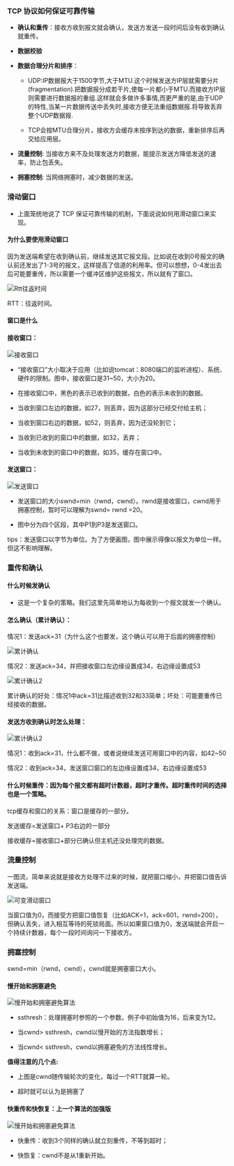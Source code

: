 ### TCP 协议如何保证可靠传输

- **确认和重传**：接收方收到报文就会确认，发送方发送一段时间后没有收到确认就重传。

- **数据校验**

- **数据合理分片和排序**：

  - UDP:IP数据报大于1500字节,大于MTU.这个时候发送方IP层就需要分片(fragmentation).把数据报分成若干片,使每一片都小于MTU.而接收方IP层则需要进行数据报的重组.这样就会多做许多事情,而更严重的是,由于UDP的特性,当某一片数据传送中丢失时,接收方便无法重组数据报.将导致丢弃整个UDP数据报.

  - TCP会按MTU合理分片，接收方会缓存未按序到达的数据，重新排序后再交给应用层。

- **流量控制**: 当接收方来不及处理发送方的数据，能提示发送方降低发送的速率，防止包丢失。
- **拥塞控制**: 当网络拥塞时，减少数据的发送。

### 滑动窗口

- 上面笼统地说了 TCP 保证可靠传输的机制，下面说说如何用滑动窗口来实现。

#### 为什么要使用滑动窗口

因为发送端希望在收到确认前，继续发送其它报文段。比如说在收到0号报文的确认前还发出了1-3号的报文，这样提高了信道的利用率。但可以想想，0-4发出去后可能要重传，所以需要一个缓冲区维护这些报文，所以就有了窗口。

![Rtt往返时间](../images/Rtt往返时间.png)

RTT：往返时间。

#### 窗口是什么

#### 接收窗口：

![接收窗口](../images/接收窗口.png)
 　　

- “接收窗口”大小取决于应用（比如说tomcat：8080端口的监听进程）、系统、硬件的限制。图中，接收窗口是31~50，大小为20。

- 在接收窗口中，黑色的表示已收到的数据，白色的表示未收到的数据。

- 当收到窗口左边的数据，如27，则丢弃，因为这部分已经交付给主机；

- 当收到窗口右边的数据，如52，则丢弃，因为还没轮到它；

- 当收到已收到的窗口中的数据，如32，丢弃；

- 当收到未收到的窗口中的数据，如35，缓存在窗口中。

#### 发送窗口：

![发送窗口](../images/发送窗口.png)

- 发送窗口的大小swnd=min（rwnd，cwnd）。rwnd是接收窗口，cwnd用于拥塞控制，暂时可以理解为swnd= rwnd =20。

- 图中分为四个区段，其中P1到P3是发送窗口。

tips：发送窗口以字节为单位。为了方便画图，图中展示得像以报文为单位一样。但这不影响理解。

### 重传和确认

#### 什么时候发确认

- 这是一个复杂的策略。我们这里先简单地认为每收到一个报文就发一个确认。

#### 怎么确认（累计确认）：

情况1：发送ack=31（为什么这个也要发，这个确认可以用于后面的拥塞控制）

![累计确认](../images/累计确认.png)


情况2：发送ack=34，并把接收窗口左边缘设置成34，右边缘设置成53

![累计确认2](../images/累计确认2.png)


累计确认的好处：情况1中ack=31比描述收到32和33简单；坏处：可能要重传已经接收的数据。

#### 发送方收到确认时怎么处理：

![累计确认2](../images/发送方收到确认.png)


情况1：收到ack=31，什么都不做，或者说继续发送可用窗口中的内容，如42~50

情况2：收到ack=34，发送窗口窗口的左边缘设置成34，右边缘设置成53

#### 什么时候重传：因为每个报文都有超时计数器，超时才重传。超时重传时间的选择也是一个策略。


tcp缓存和窗口的关系：窗口是缓存的一部分。

发送缓存=发送窗口+ P3右边的一部分

接收缓存=接收窗口+部分已确认但主机还没处理完的数据。

### 流量控制

一图流，简单来说就是接收方处理不过来的时候，就把窗口缩小，并把窗口值告诉发送端。

![可变滑动窗口](../images/可变滑动窗口.png)


当窗口值为0，而接受方把窗口值恢复（比如ACK=1，ack=601，rwnd=200），但确认丢失，进入相互等待的死锁局面。所以如果窗口值为0，发送端就会开启一个持续计数器，每个一段时间询问一下接收方。


### 拥塞控制

swnd=min（rwnd，cwnd），cwnd就是拥塞窗口大小。

#### 慢开始和拥塞避免

![慢开始和拥塞避免算法](../images/慢开始和拥塞避免算法.jpg)

- ssthresh：处理拥塞时参照的一个参数。例子中初始值为16，后来变为12。

- 当cwnd> ssthresh，cwnd以慢开始的方法指数增长；

- 当cwnd< ssthresh，cwnd以拥塞避免的方法线性增长。

__值得注意的几个点:__

- 上图是cwnd随传输轮次的变化，每过一个RTT就算一轮。

- 超时就可以认为是拥塞了

#### 快重传和快恢复：上一个算法的加强版

![慢开始和拥塞避免算法](../images/快重传和快恢复.jpg)

- 快重传：收到3个同样的确认就立刻重传，不等到超时；

- 快恢复：cwnd不是从1重新开始。